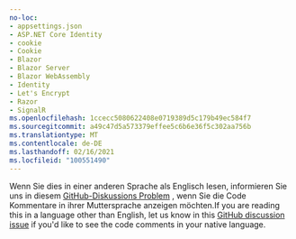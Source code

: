 ```yaml
---
no-loc:
- appsettings.json
- ASP.NET Core Identity
- cookie
- Cookie
- Blazor
- Blazor Server
- Blazor WebAssembly
- Identity
- Let's Encrypt
- Razor
- SignalR
ms.openlocfilehash: 1ccecc5080622408e0719389d5c179b49ec584f7
ms.sourcegitcommit: a49c47d5a573379effee5c6b6e36f5c302aa756b
ms.translationtype: MT
ms.contentlocale: de-DE
ms.lasthandoff: 02/16/2021
ms.locfileid: "100551490"
---
```

<span data-ttu-id="6e114-101">Wenn Sie dies in einer anderen Sprache als Englisch lesen, informieren Sie uns in diesem [GitHub-Diskussions Problem](https://github.com/aspnet/AspNetCore.Docs/issues/16455) , wenn Sie die Code Kommentare in ihrer Muttersprache anzeigen möchten.</span><span class="sxs-lookup"><span data-stu-id="6e114-101">If you are reading this in a language other than English, let us know in this [GitHub discussion issue](https://github.com/aspnet/AspNetCore.Docs/issues/16455) if you'd like to see the code comments in your native language.</span></span>
